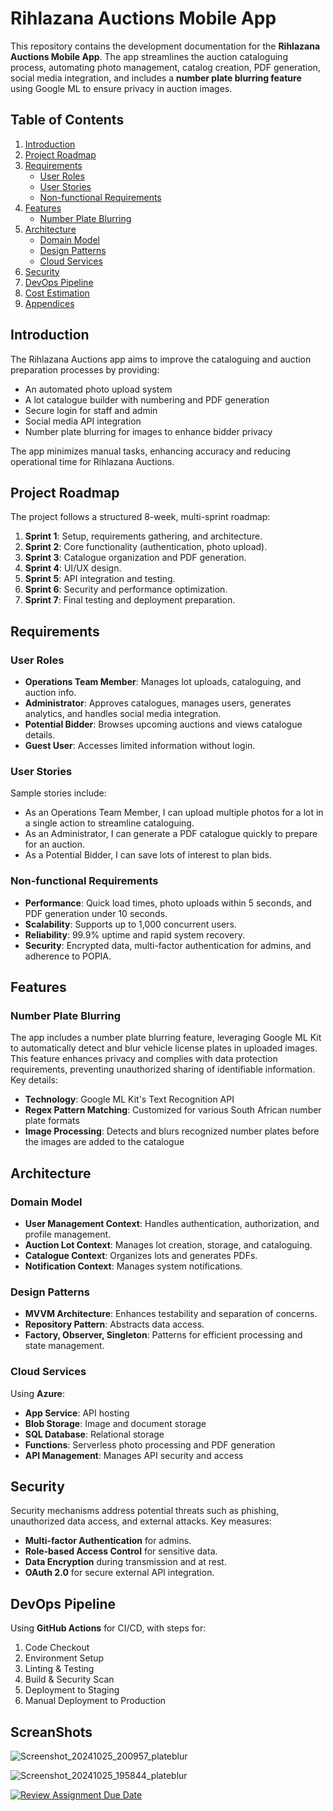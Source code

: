 # Rihlazana Auctions Mobile App

This repository contains the development documentation for the **Rihlazana Auctions Mobile App**. The app streamlines the auction cataloguing process, automating photo management, catalog creation, PDF generation, social media integration, and includes a **number plate blurring feature** using Google ML to ensure privacy in auction images.

## Table of Contents
1. [Introduction](#introduction)
2. [Project Roadmap](#project-roadmap)
3. [Requirements](#requirements)
   - [User Roles](#user-roles)
   - [User Stories](#user-stories)
   - [Non-functional Requirements](#non-functional-requirements)
4. [Features](#features)
   - [Number Plate Blurring](#number-plate-blurring)
5. [Architecture](#architecture)
   - [Domain Model](#domain-model)
   - [Design Patterns](#design-patterns)
   - [Cloud Services](#cloud-services)
6. [Security](#security)
7. [DevOps Pipeline](#devops-pipeline)
8. [Cost Estimation](#cost-estimation)
9. [Appendices](#appendices)

## Introduction
The Rihlazana Auctions app aims to improve the cataloguing and auction preparation processes by providing:
- An automated photo upload system
- A lot catalogue builder with numbering and PDF generation
- Secure login for staff and admin
- Social media API integration
- Number plate blurring for images to enhance bidder privacy

The app minimizes manual tasks, enhancing accuracy and reducing operational time for Rihlazana Auctions.

## Project Roadmap
The project follows a structured 8-week, multi-sprint roadmap:
1. **Sprint 1**: Setup, requirements gathering, and architecture.
2. **Sprint 2**: Core functionality (authentication, photo upload).
3. **Sprint 3**: Catalogue organization and PDF generation.
4. **Sprint 4**: UI/UX design.
5. **Sprint 5**: API integration and testing.
6. **Sprint 6**: Security and performance optimization.
7. **Sprint 7**: Final testing and deployment preparation.

## Requirements

### User Roles
- **Operations Team Member**: Manages lot uploads, cataloguing, and auction info.
- **Administrator**: Approves catalogues, manages users, generates analytics, and handles social media integration.
- **Potential Bidder**: Browses upcoming auctions and views catalogue details.
- **Guest User**: Accesses limited information without login.

### User Stories
Sample stories include:
- As an Operations Team Member, I can upload multiple photos for a lot in a single action to streamline cataloguing.
- As an Administrator, I can generate a PDF catalogue quickly to prepare for an auction.
- As a Potential Bidder, I can save lots of interest to plan bids.

### Non-functional Requirements
- **Performance**: Quick load times, photo uploads within 5 seconds, and PDF generation under 10 seconds.
- **Scalability**: Supports up to 1,000 concurrent users.
- **Reliability**: 99.9% uptime and rapid system recovery.
- **Security**: Encrypted data, multi-factor authentication for admins, and adherence to POPIA.

## Features

### Number Plate Blurring
The app includes a number plate blurring feature, leveraging Google ML Kit to automatically detect and blur vehicle license plates in uploaded images. This feature enhances privacy and complies with data protection requirements, preventing unauthorized sharing of identifiable information. Key details:
- **Technology**: Google ML Kit's Text Recognition API
- **Regex Pattern Matching**: Customized for various South African number plate formats
- **Image Processing**: Detects and blurs recognized number plates before the images are added to the catalogue

## Architecture

### Domain Model
- **User Management Context**: Handles authentication, authorization, and profile management.
- **Auction Lot Context**: Manages lot creation, storage, and cataloguing.
- **Catalogue Context**: Organizes lots and generates PDFs.
- **Notification Context**: Manages system notifications.

### Design Patterns
- **MVVM Architecture**: Enhances testability and separation of concerns.
- **Repository Pattern**: Abstracts data access.
- **Factory, Observer, Singleton**: Patterns for efficient processing and state management.

### Cloud Services
Using **Azure**:
- **App Service**: API hosting
- **Blob Storage**: Image and document storage
- **SQL Database**: Relational storage
- **Functions**: Serverless photo processing and PDF generation
- **API Management**: Manages API security and access

## Security
Security mechanisms address potential threats such as phishing, unauthorized data access, and external attacks. Key measures:
- **Multi-factor Authentication** for admins.
- **Role-based Access Control** for sensitive data.
- **Data Encryption** during transmission and at rest.
- **OAuth 2.0** for secure external API integration.

## DevOps Pipeline
Using **GitHub Actions** for CI/CD, with steps for:
1. Code Checkout
2. Environment Setup
3. Linting & Testing
4. Build & Security Scan
5. Deployment to Staging
6. Manual Deployment to Production

## ScreanShots

![Screenshot_20241025_200957_plateblur](https://github.com/user-attachments/assets/237a4f02-40e7-4ca8-aa93-e63a945483bb)

![Screenshot_20241025_195844_plateblur](https://github.com/user-attachments/assets/dc944a63-3206-4c33-9471-05ba8d61b17a)



[![Review Assignment Due Date](https://classroom.github.com/assets/deadline-readme-button-22041afd0340ce965d47ae6ef1cefeee28c7c493a6346c4f15d667ab976d596c.svg)](https://classroom.github.com/a/e6SRsF6I)
